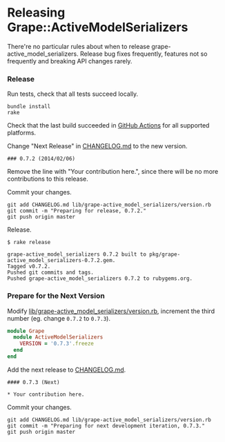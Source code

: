 # Releasing Grape::ActiveModelSerializers

There're no particular rules about when to release grape-active_model_serializers. Release bug fixes frequently, features not so frequently and breaking API changes rarely.

### Release

Run tests, check that all tests succeed locally.

```
bundle install
rake
```

Check that the last build succeeded in [GitHub Actions](https://github.com/ruby-grape/grape-active_model_serializers/actions/workflows/ci.yml) for all supported platforms.

Change "Next Release" in [CHANGELOG.md](CHANGELOG.md) to the new version.

```
### 0.7.2 (2014/02/06)
```

Remove the line with "Your contribution here.", since there will be no more contributions to this release.

Commit your changes.

```
git add CHANGELOG.md lib/grape-active_model_serializers/version.rb
git commit -m "Preparing for release, 0.7.2."
git push origin master
```

Release.

```
$ rake release

grape-active_model_serializers 0.7.2 built to pkg/grape-active_model_serializers-0.7.2.gem.
Tagged v0.7.2.
Pushed git commits and tags.
Pushed grape-active_model_serializers 0.7.2 to rubygems.org.
```

### Prepare for the Next Version

Modify [lib/grape-active_model_serializers/version.rb](lib/grape-active_model_serializers/version.rb), increment the third number (eg. change `0.7.2` to `0.7.3`).


```ruby
module Grape
  module ActiveModelSerializers
    VERSION = '0.7.3'.freeze
  end
end
```

Add the next release to [CHANGELOG.md](CHANGELOG.md).

```
#### 0.7.3 (Next)

* Your contribution here.
```

Commit your changes.

```
git add CHANGELOG.md lib/grape-active_model_serializers/version.rb
git commit -m "Preparing for next development iteration, 0.7.3."
git push origin master
```
